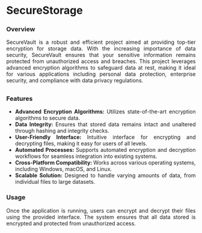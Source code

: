 # SecureStorage

### Overview
<div align="justify">
SecureVault is a robust and efficient project aimed at providing top-tier encryption for storage data. With the increasing importance of data security, SecureVault ensures that your sensitive information remains protected from unauthorized access and breaches. This project leverages advanced encryption algorithms to safeguard data at rest, making it ideal for various applications including personal data protection, enterprise security, and compliance with data privacy regulations.
</div>

## 

### Features
<div align="justify">
  <ul>
    <li><b>Advanced Encryption Algorithms: </b>Utilizes state-of-the-art encryption algorithms to secure data.</li>
    <li><b>Data Integrity: </b>Ensures that stored data remains intact and unaltered through hashing and integrity checks.</li>
    <li><b>User-Friendly Interface: </b>Intuitive interface for encrypting and decrypting files, making it easy for users of all levels.</li>
    <li><b>Automated Processes: </b>Supports automated encryption and decryption workflows for seamless integration into existing systems.</li>
    <li><b>Cross-Platform Compatibility: </b>Works across various operating systems, including Windows, macOS, and Linux.</li>
    <li><b>Scalable Solution: </b>Designed to handle varying amounts of data, from individual files to large datasets.</li>
  </ul>
</div>

### Usage
<div align="justify">
Once the application is running, users can encrypt and decrypt their files using the provided interface. The system ensures that all data stored is encrypted and protected from unauthorized access.
</div>




